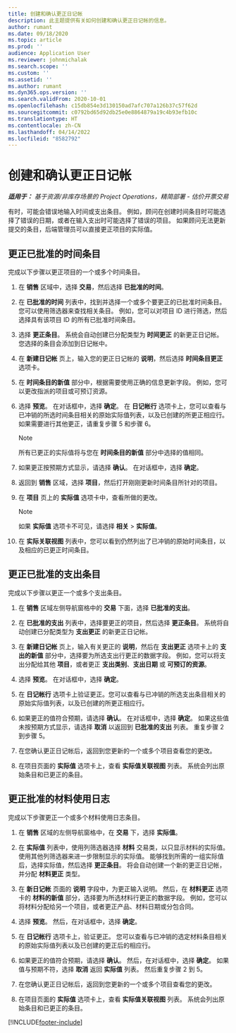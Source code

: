 ```yaml
---
title: 创建和确认更正日记帐
description: 此主题提供有关如何创建和确认更正日记帐的信息。
author: rumant
ms.date: 09/18/2020
ms.topic: article
ms.prod: ''
audience: Application User
ms.reviewer: johnmichalak
ms.search.scope: ''
ms.custom: ''
ms.assetid: ''
ms.author: rumant
ms.dyn365.ops.version: ''
ms.search.validFrom: 2020-10-01
ms.openlocfilehash: c15db854e3d130150ad7afc707a126b37c57f62d
ms.sourcegitcommit: c0792bd65d92db25e0e8864879a19c4b93efb10c
ms.translationtype: HT
ms.contentlocale: zh-CN
ms.lasthandoff: 04/14/2022
ms.locfileid: "8582792"
---
```

# <a name="create-and-confirm-correction-journals"></a>创建和确认更正日记帐

_**适用于：** 基于资源/非库存场景的 Project Operations，精简部署 - 估价开票交易_

有时，可能会错误地输入时间或支出条目。 例如，顾问在创建时间条目时可能选择了错误的日期，或者在输入支出时可能选择了错误的项目。 如果顾问无法更新提交的条目，后端管理员可以直接更正项目的实际值。

## <a name="correct-approved-time-entries"></a>更正已批准的时间条目     

完成以下步骤以更正项目的一个或多个时间条目。

1. 在 **销售** 区域中，选择 **交易**，然后选择 **已批准的时间**。 

2. 在 **已批准的时间** 列表中，找到并选择一个或多个要更正的已批准时间条目。 您可以使用筛选器来查找相关条目。 例如，您可以对项目 ID 进行筛选，然后选择具有该项目 ID 的所有已批准时间条目。

3. 选择 **更正条目**。 系统会自动创建已分配类型为 **时间更正** 的新更正日记帐。 您选择的条目会添加到日记帐中。 

4. 在 **新建日记帐** 页上，输入您的更正日记帐的 **说明**，然后选择 **时间条目更正** 选项卡。  

5. 在 **时间条目的新值** 部分中，根据需要使用正确的信息更新字段。 例如，您可以更改指派的项目或可预订资源。

6. 选择 **预览**。 在对话框中，选择 **确定**。 在 **日记帐行** 选项卡上，您可以查看与已冲销的所选时间条目相关的原始实际值列表，以及已创建的所更正相应行。 如果需要进行其他更正，请重复步骤 5 和步骤 6。 

    > [!NOTE]
    > 所有已更正的实际值将与您在 **时间条目的新值** 部分中选择的值相同。

7. 如果更正按预期方式显示，请选择 **确认**。 在对话框中，选择 **确定**。

8. 返回到 **销售** 区域，选择 **项目**，然后打开刚刚更新时间条目所针对的项目。 

9. 在 **项目** 页上的 **实际值** 选项卡中，查看所做的更改。 

    > [!NOTE]
    > 如果 **实际值** 选项卡不可见，请选择 **相关** > **实际值**。  

10. 在 **实际关联视图** 列表中，您可以看到仍然列出了已冲销的原始时间条目，以及相应的已更正时间条目。 

 
## <a name="correct-approved-expense-entries"></a>更正已批准的支出条目

完成以下步骤以更正一个或多个支出条目。 

1. 在 **销售** 区域左侧导航窗格中的 **交易** 下面，选择 **已批准的支出**。

2. 在 **已批准的支出** 列表中，选择要更正的项目，然后选择 **更正条目**。 系统将自动创建已分配类型为 **支出更正** 的新更正日记帐。 

3. 在 **新建日记帐** 页上，输入有关更正的 **说明**，然后在 **支出更正** 选项卡上的 **支出的新值** 部分中，选择要为所选支出行更正的数据字段。 例如，您可以将支出分配给其他 **项目**，或者更正 **支出类别**、**支出日期** 或 **可预订的资源**。

4. 选择 **预览**。 在对话框中，选择 **确定**。 

5. 在 **日记帐行** 选项卡上验证更正。您可以查看与已冲销的所选支出条目相关的原始实际值列表，以及已创建的所更正相应行。

6. 如果更正的值符合预期，请选择 **确认**。 在对话框中，选择 **确定**。 如果这些值未按预期方式显示，请选择 **取消** 以返回到 **已批准的支出** 列表。 重复步骤 2 到步骤 5。 

7. 在您确认更正日记帐后，返回到您更新的一个或多个项目查看您的更改。

8. 在项目页面的 **实际值** 选项卡上，查看 **实际值关联视图** 列表。 系统会列出原始条目和已更正的条目。


## <a name="correct-approved-material-usage-logs"></a>更正批准的材料使用日志

完成以下步骤更正一个或多个材料使用日志条目。

1. 在 **销售** 区域的左侧导航窗格中，在 **交易** 下，选择 **实际值**。

2. 在 **实际值** 列表中，使用列筛选器选择 **材料** 交易类，以只显示材料的实际值。 使用其他列筛选器来进一步限制显示的实际值。 能够找到所需的一组实际值后，选择实际值，然后选择 **更正条目**。 将会自动创建一个新的更正日记帐，并分配 **材料更正** 类型。

3. 在 **新日记帐** 页面的 **说明** 字段中，为更正输入说明。 然后，在 **材料更正** 选项卡的 **材料的新值** 部分，选择要为所选材料行更正的数据字段。 例如，您可以将材料分配给另一个项目，或者更正产品、材料日期或分包合同。

4. 选择 **预览**。 然后，在对话框中，选择 **确定**。

5. 在 **日记帐行** 选项卡上，验证更正。 您可以查看与已冲销的选定材料条目相关的原始实际值列表以及已创建的更正后的相应行。

6. 如果更正的值符合预期，请选择 **确认**。 然后，在对话框中，选择 **确定**。 如果值与预期不符，选择 **取消** 返回 **实际值** 列表。 然后重复步骤 2 到 5。

7. 在您确认更正日记帐后，返回到您更新的一个或多个项目查看您的更改。

8. 在项目页面的 **实际值** 选项卡上，查看 **实际值关联视图** 列表。 系统会列出原始条目和已更正的条目。


[!INCLUDE[footer-include](../includes/footer-banner.md)]
